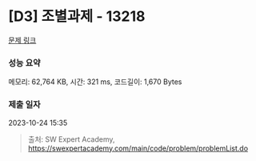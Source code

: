 # [D3] 조별과제 - 13218 

[문제 링크](https://swexpertacademy.com/main/code/problem/problemDetail.do?contestProbId=AXzjvCCq-PwDFASs) 

### 성능 요약

메모리: 62,764 KB, 시간: 321 ms, 코드길이: 1,670 Bytes

### 제출 일자

2023-10-24 15:35



> 출처: SW Expert Academy, https://swexpertacademy.com/main/code/problem/problemList.do